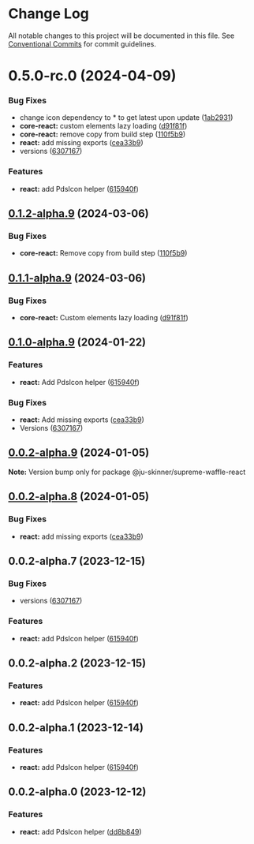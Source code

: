 # Change Log

All notable changes to this project will be documented in this file.
See [Conventional Commits](https://conventionalcommits.org) for commit guidelines.

# 0.5.0-rc.0 (2024-04-09)


### Bug Fixes

* change icon dependency to * to get latest upon update ([1ab2931](https://github.com/ju-Skinner/supreme-waffle/commit/1ab2931e09c3cafb4168c2d2cf34b7cfe3a645fc))
* **core-react:** custom elements lazy loading ([d91f81f](https://github.com/ju-Skinner/supreme-waffle/commit/d91f81f3c0926fbc239c3d1507169917eb1037c3))
* **core-react:** remove copy from build step ([110f5b9](https://github.com/ju-Skinner/supreme-waffle/commit/110f5b96e2900bbfcb94b055f1ebd3d1092f6749))
* **react:** add missing exports ([cea33b9](https://github.com/ju-Skinner/supreme-waffle/commit/cea33b9b360993cafbc8be7cb547e3b2a3338336))
* versions ([6307167](https://github.com/ju-Skinner/supreme-waffle/commit/630716711abf92fcd82bedf94445742512799f57))


### Features

* **react:** add PdsIcon helper ([615940f](https://github.com/ju-Skinner/supreme-waffle/commit/615940f1817d7aa68e6124eae076958c22fe90aa))





## [0.1.2-alpha.9](https://github.com/ju-Skinner/supreme-waffle/compare/supreme-waffle-react-v0.1.1-alpha.9...supreme-waffle-react-v0.1.2-alpha.9) (2024-03-06)


### Bug Fixes

* **core-react:** Remove copy from build step ([110f5b9](https://github.com/ju-Skinner/supreme-waffle/commit/110f5b96e2900bbfcb94b055f1ebd3d1092f6749))

## [0.1.1-alpha.9](https://github.com/ju-Skinner/supreme-waffle/compare/supreme-waffle-react-v0.1.0-alpha.9...supreme-waffle-react-v0.1.1-alpha.9) (2024-03-06)


### Bug Fixes

* **core-react:** Custom elements lazy loading ([d91f81f](https://github.com/ju-Skinner/supreme-waffle/commit/d91f81f3c0926fbc239c3d1507169917eb1037c3))

## [0.1.0-alpha.9](https://github.com/ju-Skinner/supreme-waffle/compare/supreme-waffle-react-v0.0.2-alpha.9...supreme-waffle-react-v0.1.0-alpha.9) (2024-01-22)


### Features

* **react:** Add PdsIcon helper ([615940f](https://github.com/ju-Skinner/supreme-waffle/commit/615940f1817d7aa68e6124eae076958c22fe90aa))


### Bug Fixes

* **react:** Add missing exports ([cea33b9](https://github.com/ju-Skinner/supreme-waffle/commit/cea33b9b360993cafbc8be7cb547e3b2a3338336))
* Versions ([6307167](https://github.com/ju-Skinner/supreme-waffle/commit/630716711abf92fcd82bedf94445742512799f57))

## [0.0.2-alpha.9](https://github.com/ju-Skinner/supreme-waffle/compare/@ju-skinner/supreme-waffle-react@0.0.2-alpha.8...@ju-skinner/supreme-waffle-react@0.0.2-alpha.9) (2024-01-05)

**Note:** Version bump only for package @ju-skinner/supreme-waffle-react





## [0.0.2-alpha.8](https://github.com/ju-Skinner/supreme-waffle/compare/@ju-skinner/supreme-waffle-react@0.0.2-alpha.7...@ju-skinner/supreme-waffle-react@0.0.2-alpha.8) (2024-01-05)


### Bug Fixes

* **react:** add missing exports ([cea33b9](https://github.com/ju-Skinner/supreme-waffle/commit/cea33b9b360993cafbc8be7cb547e3b2a3338336))





## 0.0.2-alpha.7 (2023-12-15)


### Bug Fixes

* versions ([6307167](https://github.com/ju-Skinner/supreme-waffle/commit/630716711abf92fcd82bedf94445742512799f57))


### Features

* **react:** add PdsIcon helper ([615940f](https://github.com/ju-Skinner/supreme-waffle/commit/615940f1817d7aa68e6124eae076958c22fe90aa))





## 0.0.2-alpha.2 (2023-12-15)


### Features

* **react:** add PdsIcon helper ([615940f](https://github.com/ju-Skinner/supreme-waffle/commit/615940f1817d7aa68e6124eae076958c22fe90aa))





## 0.0.2-alpha.1 (2023-12-14)


### Features

* **react:** add PdsIcon helper ([615940f](https://github.com/ju-Skinner/supreme-waffle/commit/615940f1817d7aa68e6124eae076958c22fe90aa))





## 0.0.2-alpha.0 (2023-12-12)


### Features

* **react:** add PdsIcon helper ([dd8b849](https://github.com/ju-Skinner/supreme-waffle/commit/dd8b8495dc928f38ccf790f0763aaa72c2b33ba1))
